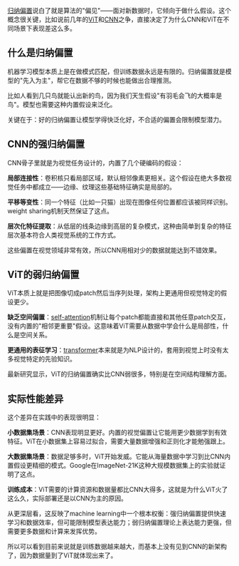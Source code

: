 [归纳偏置](https://zhida.zhihu.com/search?content_id=747007945&content_type=Answer&match_order=1&q=%E5%BD%92%E7%BA%B3%E5%81%8F%E7%BD%AE&zhida_source=entity)说白了就是算法的"偏见"——面对新数据时，它倾向于做什么假设。这个概念很关键，比如说前几年的[ViT](https://zhida.zhihu.com/search?content_id=747007945&content_type=Answer&match_order=1&q=ViT&zhida_source=entity)和[CNN](https://zhida.zhihu.com/search?content_id=747007945&content_type=Answer&match_order=1&q=CNN&zhida_source=entity)之争，直接决定了为什么CNN和ViT在不同场景下表现差这么多。

## 什么是归纳偏置

机器学习模型本质上是在做模式匹配，但训练数据永远是有限的。归纳偏置就是模型的"先入为主"，帮它在数据不够的时候也能做出合理推测。

比如人看到几只鸟就能认出新的鸟，因为我们天生假设"有羽毛会飞的大概率是鸟"。模型也需要这种内置假设来泛化。

关键在于：好的归纳偏置让模型学得快泛化好，不合适的偏置会限制模型潜力。

## CNN的强归纳偏置

CNN骨子里就是为视觉任务设计的，内置了几个硬编码的假设：

**局部连接性**：卷积核只看局部区域，默认相邻像素更相关。这个假设在绝大多数视觉任务中都成立——边缘、纹理这些基础特征确实是局部的。

**平移等变性**：同一个特征（比如一只猫）出现在图像任何位置都应该被同样识别。weight sharing机制天然保证了这点。

**层次化特征提取**：从低层的线条边缘到高层的复杂模式，这种由简单到复杂的特征层次基本符合人类视觉系统的工作方式。

这些偏置在视觉领域非常有效，所以CNN用相对少的数据就能达到不错效果。

## ViT的弱归纳偏置

ViT本质上就是把图像切成patch然后当序列处理，架构上更通用但视觉特定的假设更少。

**缺乏空间偏置**：[self-attention](https://zhida.zhihu.com/search?content_id=747007945&content_type=Answer&match_order=1&q=self-attention&zhida_source=entity)机制让每个patch都能直接和其他任意patch交互，没有内置的"相邻更重要"假设。这意味着ViT需要从数据中学会什么是局部性，什么是空间关系。

**更通用的表征学习**：[transformer](https://zhida.zhihu.com/search?content_id=747007945&content_type=Answer&match_order=1&q=transformer&zhida_source=entity)本来就是为NLP设计的，套用到视觉上时没有太多视觉特定的先验知识。

最新研究显示，ViT的归纳偏置确实比CNN弱很多，特别是在空间结构理解方面。

## 实际性能差异

这个差异在实践中的表现很明显：

**小数据集场景**：CNN表现明显更好。内置的视觉偏置让它能用更少数据学到有效特征。ViT在小数据集上容易过拟合，需要大量数据增强和正则化才能勉强跟上。

**大数据集场景**：数据足够多时，ViT开始发威。它能从海量数据中学习到比CNN内置假设更精细的模式。Google在ImageNet-21K这种大规模数据集上的实验就证明了这点。

**训练成本**：ViT需要的计算资源和数据量都比CNN大得多，这就是为什么ViT火了这么久，实际部署还是以CNN为主的原因。

从更深层看，这反映了machine learning中一个根本权衡：强归纳偏置提供快速学习和数据效率，但可能限制模型表达能力；弱归纳偏置理论上表达能力更强，但需要更多数据和计算来发挥优势。

所以可以看到目前来说就是训练数据越来越大，而基本上没有见到CNN的新架构了，因为数据量到了ViT就体现出来了。